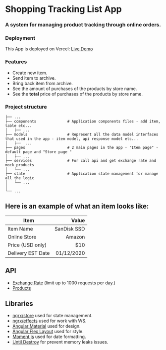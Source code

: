 # Shopping Tracking List App

### A system for managing product tracking through online orders.

### Deployment
 This App is deployed on Vercel: [Live Demo](https://naor-yael-26-07-2022.vercel.app/)
### Features

- Create new item.
- Send item to archive.
- Bring back item from archive.
- See the amount of purchases of the products by store name.
- See the **total** price of purchases of the products by store name.

### Project structure
    ├── ...
    ├── components              # Application components files - add item, table etc...
    │   ├── ...
    ├── models                  # Represent all the data model interfaces that used in the app - item model, api response model etc...
    │   ├──  ...            
    ├── pages                   # 2 main pages in the app - "Item page" - default page and "Store page "
    │   ├── ...
    ├── services                # For call api and get exchange rate and mock products
    │   └── ...              
    ├── state                   # Application state management for manage all the logic
    │   └── ...              
    │   
    └── ...
## Here is an example of what an item looks like:

| Item      | Value |
| --------- | -----:|
| Item Name  | SanDisk SSD |
| Online Store     |   Amazon |
| Price (USD only)      |    $10 |
| Delivery EST Date  | 01/12/2020 |

## API
- [Exchange Rate](https://www.abstractapi.com/) (limit up to 1000 requests per day.)
- [Products](https://fakestoreapi.com/)



## Libraries

- [ngrx/store](https://ngrx.io/guide/store/) used for state management.
- [ngrx/effects](https://v10.ngrx.io/guide/effects#:~:text=%40ngrx%2Feffectslink&text=Effects%20are%20an%20RxJS%20powered,messages%20and%20time%2Dbased%20events./) used for work with WS.
- [Angular Material](https://material.angular.io/) used for design.
- [Angular Flex Layout](https://github.com/angular/flex-layout/) used for style.
- [Moment js](https://momentjs.com/) used for date formatting.
- [Until Destroy](https://github.com/ngneat/until-destroy) for prevent memory leaks issues.


